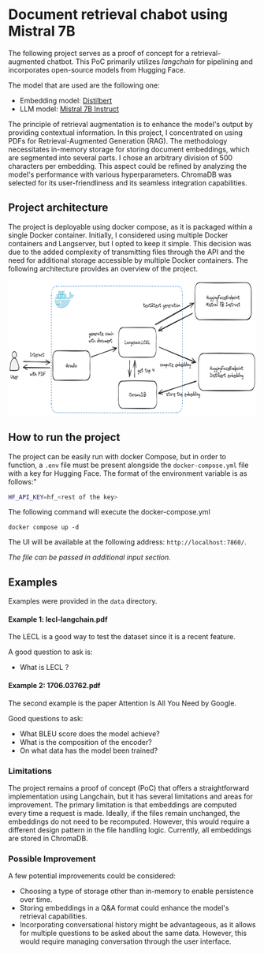 # Document retrieval chabot using Mistral 7B

The following project serves as a proof of concept for a retrieval-augmented chatbot. This PoC primarily utilizes *langchain* for pipelining and incorporates open-source models from Hugging Face.

The model that are used are the following one:
- Embedding model: [Distilbert](https://huggingface.co/distilbert-base-uncased)
- LLM model: [Mistral 7B Instruct](https://huggingface.co/mistralai/Mistral-7B-Instruct-v0.1)

The principle of retrieval augmentation is to enhance the model's output by providing contextual information. In this project, I concentrated on using PDFs for Retrieval-Augmented Generation (RAG). The methodology necessitates in-memory storage for storing document embeddings, which are segmented into several parts. I chose an arbitrary division of 500 characters per embedding. This aspect could be refined by analyzing the model's performance with various hyperparameters. ChromaDB was selected for its user-friendliness and its seamless integration capabilities.

## Project architecture

The project is deployable using docker compose, as it is packaged within a single Docker container. Initially, I considered using multiple Docker containers and Langserver, but I opted to keep it simple. This decision was due to the added complexity of transmitting files through the API and the need for additional storage accessible by multiple Docker containers. The following architecture provides an overview of the project.

<p align="center">
  <img src="docs/architecture.png" width="950" height="275">
</p>

## How to run the project

The project can be easily run with docker Compose, but in order to function, a `.env` file must be present alongside the `docker-compose.yml` file with a key for Hugging Face. The format of the environment variable is as follows:"
```bash
HF_API_KEY=hf_<rest of the key>
```

The following command will execute the docker-compose.yml
```
docker compose up -d
```

The UI will be available at the following address: `http://localhost:7860/`.

*The file can be passed in additional input section.*

## Examples

Examples were provided in the `data` directory.

#### Example 1: lecl-langchain.pdf

The LECL is a good way to test the dataset since it is a recent feature.

A good question to ask is:
- What is LECL ?

#### Example 2: 1706.03762.pdf

The second example is the paper Attention Is All You Need by Google.

Good questions to ask:
- What BLEU score does the model achieve?
- What is the composition of the encoder?
- On what data has the model been trained?

### Limitations
The project remains a proof of concept (PoC) that offers a straightforward implementation using Langchain, but it has several limitations and areas for improvement. The primary limitation is that embeddings are computed every time a request is made. Ideally, if the files remain unchanged, the embeddings do not need to be recomputed. However, this would require a different design pattern in the file handling logic. Currently, all embeddings are stored in ChromaDB.

### Possible Improvement
A few potential improvements could be considered:
- Choosing a type of storage other than in-memory to enable persistence over time.
- Storing embeddings in a Q&A format could enhance the model's retrieval capabilities.
- Incorporating conversational history might be advantageous, as it allows for multiple questions to be asked about the same data. However, this would require managing conversation through the user interface.
